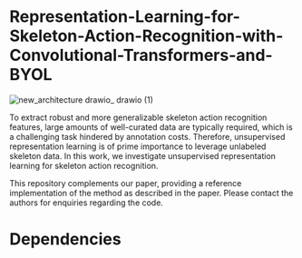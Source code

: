 # Representation-Learning-for-Skeleton-Action-Recognition-with-Convolutional-Transformers-and-BYOL


![new_architecture drawio_ drawio (1)](https://github.com/SafwenNaimi/Representation-Learning-for-Skeleton-Action-Recognition-with-Convolutional-Transformers-and-BYOL/assets/55064537/9c6fe0fd-cddf-45cb-b941-801a5146fa37)

To extract robust and more generalizable skeleton action recognition features, large amounts of well-curated data are typically required, which is a challenging task hindered by annotation costs. Therefore, unsupervised representation learning is of prime importance to leverage unlabeled skeleton data. In this work, we investigate unsupervised representation learning for skeleton action recognition. 

This repository complements our paper, providing a reference implementation of the method as described in the paper. Please contact the authors for enquiries regarding the code.

# Dependencies

